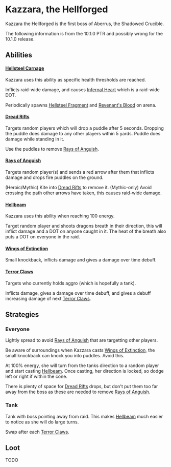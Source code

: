 # Kazzara, the Hellforged

Kazzara the Hellforged is the first boss of Aberrus, the Shadowed Crucible.

The following information is from the 10.1.0 PTR and possibly wrong for the 10.1.0 release.

## Abilities

#### [Hellsteel Carnage](https://www.wowhead.com/ptr/spell=401319/hellsteel-carnage?dd=15&ddsize=30)

Kazzara uses this ability as specific health thresholds are reached.

Inflicts raid-wide damage, and causes [Infernal Heart](https://www.wowhead.com/ptr/spell=408367/infernal-heart) which is a raid-wide DOT.

Periodically spawns [Hellsteel Fragment](https://www.wowhead.com/ptr/spell=402461/hellsteel-fragment?dd=15&ddsize=30) and [Revenant's Blood](https://www.wowhead.com/ptr/spell=404789/revenants-blood?dd=15&ddsize=30) on arena.

#### [Dread Rifts](https://www.wowhead.com/ptr/spell=407196/dread-rifts?dd=15&ddsize=30)

Targets random players which will drop a puddle after 5 seconds. Dropping the puddle does damage to any other players within 5 yards. Puddle does damage while standing in it.

Use the puddles to remove [Rays of Anguish](https://www.wowhead.com/ptr/spell=407069/rays-of-anguish?dd=15&ddsize=30).

#### [Rays of Anguish](https://www.wowhead.com/ptr/spell=407069/rays-of-anguish?dd=15&ddsize=30)

Targets random player(s) and sends a red arrow after them that inflicts damage and drops fire puddles on the ground.

(Heroic/Mythic) Kite into [Dread Rifts](https://www.wowhead.com/ptr/spell=407196/dread-rifts?dd=15&ddsize=30) to remove it.
(Mythic-only) Avoid crossing the path other arrows have taken, this causes raid-wide damage.

#### [Hellbeam](https://www.wowhead.com/ptr/spell=400430/hellbeam?dd=15&ddsize=30)

Kazzara uses this ability when reaching 100 energy.

Target random player and shoots dragons breath in their direction, this will inflict damage and a DOT on anyone caught in it.
The heat of the breath also puts a DOT on everyone in the raid.

#### [Wings of Extinction](https://www.wowhead.com/ptr/spell=403326/wings-of-extinction?dd=15&ddsize=30)

Small knockback, inflicts damage and gives a damage over time debuff.

#### [Terror Claws](https://www.wowhead.com/ptr/spell=404744/terror-claws?dd=15&ddsize=30)

Targets who currently holds aggro (which is hopefully a tank).

Inflicts damage, gives a damage over time debuff, and gives a debuff increasing damage of next [Terror Claws](https://www.wowhead.com/ptr/spell=404744/terror-claws?dd=15&ddsize=30).

## Strategies

### Everyone

Lightly spread to avoid [Rays of Anguish](https://www.wowhead.com/ptr/spell=407069/rays-of-anguish?dd=15&ddsize=30) that are targetting other players.

Be aware of surroundings when Kazzara casts [Wings of Extinction](https://www.wowhead.com/ptr/spell=403326/wings-of-extinction?dd=15&ddsize=30), the small knockback can knock you into puddles. Avoid this.

At 100% energy, she will turn from the tanks direction to a random player and start casting [Hellbeam](https://www.wowhead.com/ptr/spell=400430/hellbeam?dd=15&ddsize=30).
Once casting, her direction is locked, so dodge left or right if within the cone.

There is plenty of space for [Dread Rifts](https://www.wowhead.com/ptr/spell=407196/dread-rifts?dd=15&ddsize=30) drops, but don't put them too far away from the boss as these are needed to remove [Rays of Anguish](https://www.wowhead.com/ptr/spell=407069/rays-of-anguish?dd=15&ddsize=30).

### Tank

Tank with boss pointing away from raid. This makes [Hellbeam](https://www.wowhead.com/ptr/spell=400430/hellbeam?dd=15&ddsize=30) much easier to notice as she will do large turns.

Swap after each [Terror Claws](https://www.wowhead.com/ptr/spell=404744/terror-claws?dd=15&ddsize=30).

## Loot

TODO
